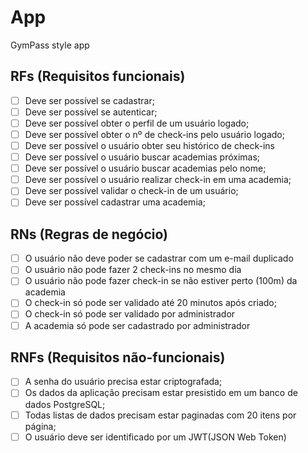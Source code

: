 # App

GymPass style app

## RFs (Requisitos funcionais)

- [ ] Deve ser possível se cadastrar;
- [ ] Deve ser possível se autenticar;
- [ ] Deve ser possível obter o perfil de um usuário logado;
- [ ] Deve ser possível obter o nº  de check-ins pelo usuário logado;
- [ ] Deve ser possível o usuário obter seu histórico de check-ins
- [ ] Deve ser possível o usuário buscar academias próximas;
- [ ] Deve ser possível o usuário buscar academias pelo nome;
- [ ] Deve ser possível o usuário realizar check-in em uma academia;
- [ ] Deve ser possível validar o check-in de um usuário;
- [ ] Deve ser possível cadastrar uma academia;

## RNs (Regras de negócio)

- [ ] O usuário não deve poder se cadastrar com um e-mail duplicado
- [ ] O usuário não pode fazer 2 check-ins no mesmo dia
- [ ] O usuário não pode fazer check-in se não estiver perto (100m) da academia
- [ ] O check-in só pode ser validado até 20 minutos após criado;
- [ ] O check-in só pode ser validado por administrador
- [ ] A academia só pode ser cadastrado por administrador

## RNFs (Requisitos não-funcionais)

- [ ] A senha do usuário precisa estar criptografada;
- [ ] Os dados da aplicação precisam estar presistido em um banco de dados PostgreSQL;
- [ ] Todas listas de dados precisam estar paginadas com 20 itens por página;
- [ ] O usuário deve ser identificado por um JWT(JSON Web Token)